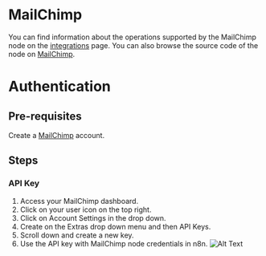 # MailChimp
You can find information about the operations supported by the MailChimp node on the [integrations](https://n8n.io/integrations/n8n-nodes-base.mailchimp) page. You can also browse the source code of the node on [MailChimp](https://github.com/n8n-io/n8n/tree/master/packages/nodes-base/nodes/Mailchimp).

# Authentication

## Pre-requisites

Create a [MailChimp](https://www.mailchimp.com/) account.

## Steps

### API Key

1. Access your MailChimp dashboard.
2. Click on your user icon on the top right.
3. Click on Account Settings in the drop down.
4. Create on the Extras drop down menu and then API Keys.
5. Scroll down and create a new key.
6. Use the API key with MailChimp node credentials in n8n.
![Alt Text](https://i.imgur.com/87GYcWV.gif) 





